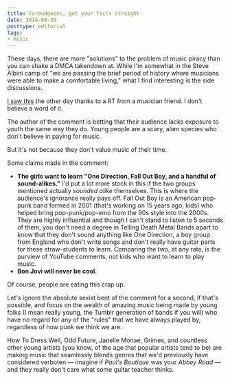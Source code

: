 ```yaml
---
title: Curmudgeons, get your facts straight
date: 2014-08-30
posttype: editorial
tags:
- music
---
```




These days, there are more "solutions" to the problem of music piracy than you can shake a DMCA takendown at. While I'm somewhat in the Steve Albini camp of "we are passing the brief period of history where musicians were able to make a comfortable living," what I find interesting is the side discussions.

[I saw this](http://www.digitalmusicnews.com/permalink/2014/06/30/teach-guitar-teenagers-tell-new-music?utm_source=feedburner&utm_medium=feed&utm_campaign=Feed%3A+digitalmusicnews+%28Digital+Music+News%3A+Top+Stories%29) the other day thanks to a RT from a musician friend. I don't believe a word of it.

The author of the comment is betting that their audience lacks exposure to youth the same way they do. Young people are a scary, alien species who don't believe in paying for music.

But it's not because they don't value music of their time.

Some claims made in the comment:

* **The girls want to learn "One Direction, Fall Out Boy, and a handful of sound-alikes."** I'd put a lot more stock in this if the two groups mentioned actually *sounded alike* themselves. This is where the audience's ignorance really pays off. Fall Out Boy is an American pop-punk band formed in 2001 (that's working on 15 years ago, kids) who helped bring pop-punk/pop-emo from the 90s style into the 2000s. They are highly influential and though I can't stand to listen to 5 seconds of them, you don't need a degree in Telling Death Metal Bands apart to know that they don't sound anything like One Direction, a boy group from England who don't write songs and don't really have guitar parts for these straw-students to learn. Comparing the two, at any rate, is the purview of YouTube comments, not kids who want to learn to play music.
* **Bon Jovi will never be cool.**

Of course, people are eating this crap up.

Let's ignore the absolute sexist bent of the comment for a second, if that's possible, and focus on the wealth of amazing music being made by young folks (I mean really young, the Tumblr generation of bands if you will) who have no regard for any of the "rules" that we have always played by, regardless of how punk we think we are.

How To Dress Well, Odd Future, Janelle Monae, Grimes, and countless other young artists (you know, of the age that popular artists tend to be) are making music that seamlessly blends genres that we'd previously have considered verboten — imagine if *Paul's Boutique* was your *Abbey Road* — and they really don't care what some guitar teacher thinks.
